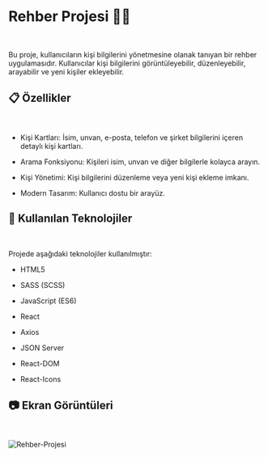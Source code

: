 
# Rehber Projesi 📇✨
<br/>

Bu proje, kullanıcıların kişi bilgilerini yönetmesine olanak tanıyan bir rehber uygulamasıdır.
Kullanıcılar kişi bilgilerini görüntüleyebilir, düzenleyebilir, arayabilir ve yeni kişiler ekleyebilir.

## 📋 Özellikler
<br/>

- Kişi Kartları: İsim, unvan, e-posta, telefon ve şirket bilgilerini içeren detaylı kişi kartları.
  
- Arama Fonksiyonu: Kişileri isim, unvan ve diğer bilgilerle kolayca arayın.
  
- Kişi Yönetimi: Kişi bilgilerini düzenleme veya yeni kişi ekleme imkanı.
  
- Modern Tasarım: Kullanıcı dostu bir arayüz.
  

## 🚀 Kullanılan Teknolojiler
<br/>

Projede aşağıdaki teknolojiler kullanılmıştır:

- HTML5
  
- SASS (SCSS)
  
- JavaScript (ES6)
  
- React
  
- Axios
  
- JSON Server
  
- React-DOM
  
- React-Icons

## 📷 Ekran Görüntüleri
<br/>





![Rehber-Projesi](https://github.com/user-attachments/assets/f76130aa-cc92-4083-88d2-c42bbde798ca)

